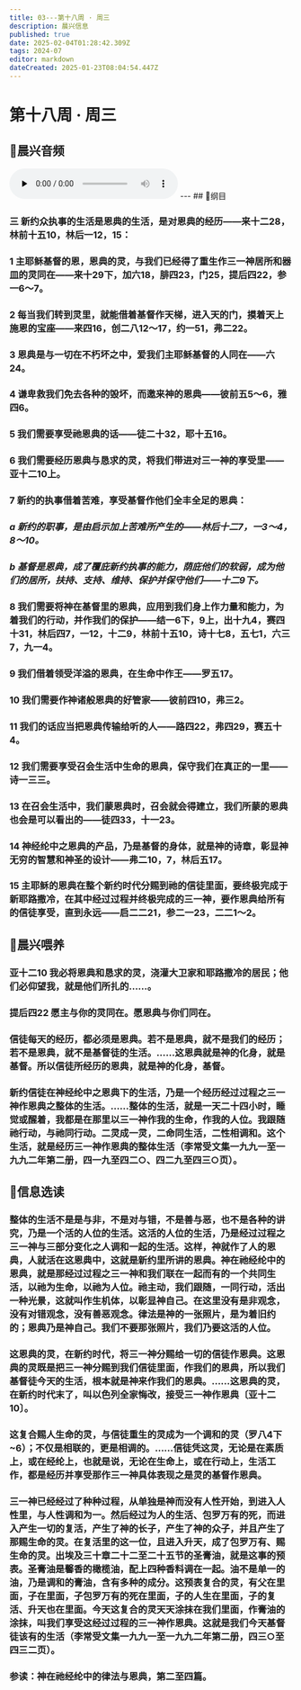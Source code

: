 ```yaml
---
title: 03---第十八周 · 周三
description: 晨兴信息
published: true
date: 2025-02-04T01:28:42.309Z
tags: 2024-07
editor: markdown
dateCreated: 2025-01-23T08:04:54.447Z
---
```


# 第十八周 · 周三
## 🎵晨兴音频
<audio id="audio" controls="" preload="none">
      <source id="mp3" src="/2024-07/week18/week18day3.mp3">
</audio>
---
## 📖纲目

### 三	新约众执事的生活是恩典的生活，是对恩典的经历——来十二28，林前十五10，林后一12，15：

### 1	主耶稣基督的恩，恩典的灵，与我们已经得了重生作三一神居所和器皿的灵同在——来十29下，加六18，腓四23，门25，提后四22，参一6～7。

### 2	每当我们转到灵里，就能借着基督作天梯，进入天的门，摸着天上施恩的宝座——来四16，创二八12～17，约一51，弗二22。

### 3	恩典是与一切在不朽坏之中，爱我们主耶稣基督的人同在——六24。

### 4	谦卑救我们免去各种的毁坏，而邀来神的恩典——彼前五5～6，雅四6。

### 5	我们需要享受祂恩典的话——徒二十32，耶十五16。

### 6	我们需要经历恩典与恳求的灵，将我们带进对三一神的享受里——亚十二10上。

### 7	新约的执事借着苦难，享受基督作他们全丰全足的恩典：

### *a	新约的职事，是由启示加上苦难所产生的——林后十二7，一3～4，8～10。*

### *b	基督是恩典，成了覆庇新约执事的能力，荫庇他们的软弱，成为他们的居所，扶持、支持、维持、保护并保守他们——十二9下。*

### 8	我们需要将神在基督里的恩典，应用到我们身上作力量和能力，为着我们的行动，并作我们的保护——结一6下，9上，出十九4，赛四十31，林后四7，一12，十二9，林前十五10，诗十七8，五七1，六三7，九一4。

### 9	我们借着领受洋溢的恩典，在生命中作王——罗五17。

### 10	我们需要作神诸般恩典的好管家——彼前四10，弗三2。

### 11	我们的话应当把恩典传输给听的人——路四22，弗四29，赛五十4。

### 12	我们需要享受召会生活中生命的恩典，保守我们在真正的一里——诗一三三。

### 13	在召会生活中，我们蒙恩典时，召会就会得建立，我们所蒙的恩典也会是可以看出的——徒四33，十一23。

### 14	神经纶中之恩典的产品，乃是基督的身体，就是神的诗章，彰显神无穷的智慧和神圣的设计——弗二10，7，林后五17。

### 15	主耶稣的恩典在整个新约时代分赐到祂的信徒里面，要终极完成于新耶路撒冷，在其中经过过程并终极完成的三一神，要作恩典给所有的信徒享受，直到永远——启二二21，参二一23，二二1～2。

## 📖晨兴喂养

### **亚十二10**    **我必将恩典和恳求的灵，浇灌大卫家和耶路撒冷的居民；他们必仰望我，就是他们所扎的……。**

### **提后四22**    **愿主与你的灵同在。愿恩典与你们同在。**

### 信徒每天的经历，都必须是恩典。若不是恩典，就不是我们的经历；若不是恩典，就不是基督徒的生活。……这恩典就是神的化身，就是基督。所以信徒所经历的恩典，就是神的化身，基督。

### 新约信徒在神经纶中之恩典下的生活，乃是一个经历经过过程之三一神作恩典之整体的生活。……整体的生活，就是一天二十四小时，睡觉或醒着，我都是在那里以三一神作我的生命，作我的人位。我跟随祂行动，与祂同行动。二灵成一灵，二命同生活，二性相调和。这个生活，就是经历三一神作恩典的整体生活（李常受文集一九九一至一九九二年第二册，四一九至四二○、四二九至四三○页）。

## 📖信息选读

### 整体的生活不是是与非，不是对与错，不是善与恶，也不是各种的讲究，乃是一个活的人位的生活。这活的人位的生活，乃是经过过程之三一神与三部分变化之人调和一起的生活。这样，神就作了人的恩典，人就活在这恩典中，这就是新约里所讲的恩典。神在祂经纶中的恩典，就是那经过过程之三一神和我们联在一起而有的一个共同生活，以祂为生命，以祂为人位。祂主动，我们跟随，一同行动，活出一种光景，这就叫作生机体，以彰显神自己。在这里没有是非观念，没有对错观念，没有善恶观念。律法是神的一张照片，是为着旧约的；恩典乃是神自己。我们不要那张照片，我们乃要这活的人位。

### 这恩典的灵，在新约时代，将三一神分赐给一切的信徒作恩典。这恩典的灵既是把三一神分赐到我们信徒里面，作我们的恩典，所以我们基督徒今天的生活，根本就是神来作我们的恩典。……这恩典的灵，在新约时代末了，叫以色列全家悔改，接受三一神作恩典〔亚十二10〕。

### 这复合赐人生命的灵，与信徒重生的灵成为一个调和的灵（罗八4下~6）；不仅是相联的，更是相调的。……信徒凭这灵，无论是在素质上，或在经纶上，也就是说，无论在生命上，或在行动上，生活工作，都是经历并享受那作三一神具体表现之是灵的基督作恩典。

### 三一神已经经过了种种过程，从单独是神而没有人性开始，到进入人性里，与人性调和为一。然后经过为人的生活、包罗万有的死，而进入产生一切的复活，产生了神的长子，产生了神的众子，并且产生了那赐生命的灵。在复活里的这一位，且进入升天，成了包罗万有、赐生命的灵。出埃及三十章二十二至二十五节的圣膏油，就是这事的预表。圣膏油是馨香的橄榄油，配上四种香料调在一起。油不是单一的油，乃是调和的膏油，含有多种的成分。这预表复合的灵，有父在里面，子在里面，子包罗万有的死在里面，子的人生在里面，子的复活、升天也在里面。今天这复合的灵天天涂抹在我们里面，作膏油的涂抹，叫我们享受这经过过程的三一神作恩典。这就是我们今天基督徒该有的生活（李常受文集一九九一至一九九二年第二册，四三○至四三二页）。

### 参读：神在祂经纶中的律法与恩典，第二至四篇。
<!-- Google tag (gtag.js) -->
<script async src="https://www.googletagmanager.com/gtag/js?id=G-1P8709Z16T"></script>
<script>
  window.dataLayer = window.dataLayer || [];
  function gtag(){dataLayer.push(arguments);}
  gtag('js', new Date());

  gtag('config', 'G-1P8709Z16T');
</script>